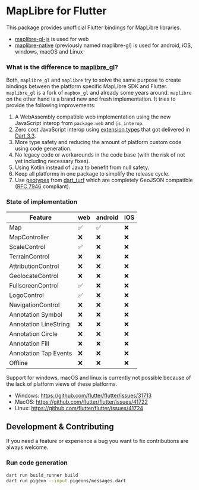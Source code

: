 # MapLibre for Flutter

This package provides unofficial Flutter bindings for MapLibre libraries.

- [maplibre-gl-js](https://github.com/maplibre/maplibre-gl-js) is used for web
- [maplibre-native](https://github.com/maplibre/maplibre-native) (previously
  named maplibre-gl) is used for android, iOS,
  windows, macOS and Linux

### What is the difference to [maplibre_gl](https://pub.dev/packages/maplibre_gl)?

Both, `maplibre_gl` and `maplibre` try to solve the same purpose to create bindings between the
platform specific MapLibre SDK and Flutter. `maplibre_gl` is a fork of `mapbox_gl` and already some
years around. `maplibre` on the other hand is a brand new and fresh implementation. It tries to
provide the following improvements:

1. A WebAssembly compatible web implementation using the new JavaScript interop from `package:web`
   and `js_interop`.
2. Zero cost JavaScript interop using [extension types](https://dart.dev/language/extension-types)
   that got delivered in [Dart 3.3](https://medium.com/dartlang/dart-3-3-325bf2bf6c13).
3. More type safety and reducing the amount of platform custom code using code generation.
4. No legacy code or workarounds in the code base (with the risk of not yet including necessary
   fixes).
5. Using Kotlin instead of Java to benefit from null safety.
6. Keep all platforms in one package to simplify the release cycle.
7. Use [geotypes](https://pub.dev/packages/geotypes) from [dart_turf](https://pub.dev/packages/turf)
   which are completely GeoJSON compatible
   ([RFC 7946](https://datatracker.ietf.org/doc/html/rfc7946) compliant).

### State of implementation

| Feature               | web | android | iOS |
|-----------------------|-----|---------|-----|
| Map                   | ✅   | ✅       | ❌   |
| MapController         | ❌   | ❌       | ❌   |
| ScaleControl          | ✅   | ❌       | ❌   |
| TerrainControl        | ❌   | ❌       | ❌   |
| AttributionControl    | ❌   | ❌       | ❌   |
| GeolocateControl      | ❌   | ❌       | ❌   |
| FullscreenControl     | ✅   | ❌       | ❌   |
| LogoControl           | ✅   | ❌       | ❌   |
| NavigationControl     | ❌   | ❌       | ❌   |
| Annotation Symbol     | ❌   | ❌       | ❌   |
| Annotation LineString | ❌   | ❌       | ❌   |
| Annotation Circle     | ❌   | ❌       | ❌   |
| Annotation Fill       | ❌   | ❌       | ❌   |
| Annotation Tap Events | ❌   | ❌       | ❌   |
| Offline               | ❌   | ❌       | ❌   |

Support for windows, macOS and linux is currently not possible because of the lack of platform
views of these platforms.

- Windows: https://github.com/flutter/flutter/issues/31713
- MacOS: https://github.com/flutter/flutter/issues/41722
- Linux: https://github.com/flutter/flutter/issues/41724

## Development & Contributing

If you need a feature or experience a bug you want to fix contributions are always welcome.

### Run code generation

```bash
dart run build_runner build
dart run pigeon --input pigeons/messages.dart 
```